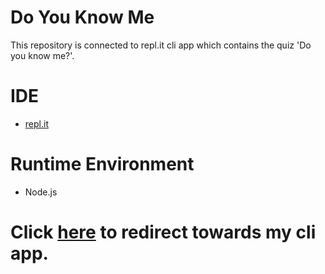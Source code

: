 # Do You Know Me
This repository is connected to repl.it cli app which contains the quiz 'Do you know me?'.


# IDE 
- [repl.it](https://replit.com/)

# Runtime Environment
- Node.js

# Click [here](https://replit.com/@harshv1741/neog-camp-mark-1?v=1) to redirect towards my cli app.
